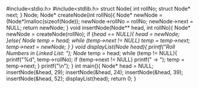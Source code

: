 #include<stdio.h>
#include<stdlib.h>
struct Node{
    int rollNo;
    struct Node* next;
} Node;
Node* createNode(int rollNo){
    Node* newNode = (Node*)malloc(sizeof(Node));
    newNode->rollNo = rollNo;
    newNode->next = NULL;
    return newNode;
}
void insertNode(Node** head, int rollNo){
    Node* newNode = createNode(rollNo);
    if (*head == NULL){
        *head = newNode;
    }else{
        Node* temp = *head;
        while (temp->next != NULL)
            temp = temp->next;
        temp->next = newNode;
    }
}
void displayList(Node* head){
    printf("Roll Numbers in Linked List: ");
    Node* temp = head;
    while (temp != NULL){
        printf("%d", temp->rollNo);
        if (temp->next != NULL) printf(" → ");
        temp = temp->next;
    }
    printf("\n");
}
int main(){
    Node* head = NULL;
    insertNode(&head, 29);
    insertNode(&head, 24);
    insertNode(&head, 39);
    insertNode(&head, 52);
    displayList(head);
    return 0;
}
